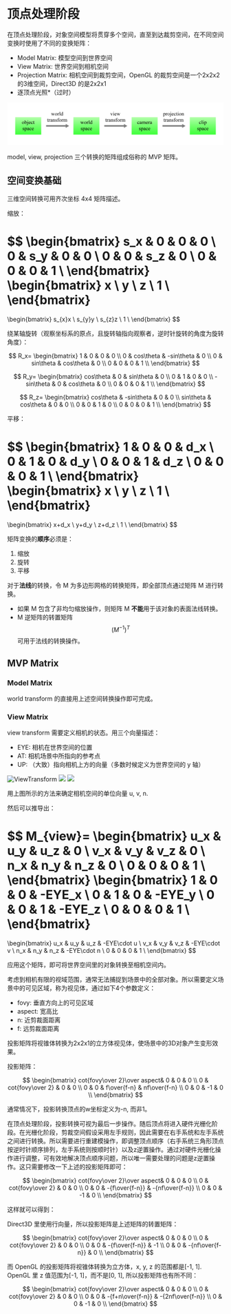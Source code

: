 # 顶点处理阶段
在顶点处理阶段，对象空间模型将贯穿多个空间，直至到达裁剪空间，在不同空间变换时使用了不同的变换矩阵：

* Model Matrix: 模型空间到世界空间
* View Matrix: 世界空间到相机空间
* Projection Matrix: 相机空间到裁剪空间，OpenGL 的裁剪空间是一个2x2x2的3维空间，Direct3D 的是2x2x1
* 逐顶点光照*（过时）

![transform](/assets/transform.png)

model, view, projection 三个转换的矩阵组成俗称的 MVP 矩阵。

## 空间变换基础
三维空间转换可用齐次坐标 4x4 矩阵描述。

缩放：

$$
\begin{bmatrix}
s_x & 0 & 0 & 0 \\
0 & s_y & 0 & 0 \\
0 & 0 & s_z & 0 \\
0 & 0 & 0 & 1 \\
\end{bmatrix}
\begin{bmatrix}
x \\
y \\
z \\
1 \\
\end{bmatrix}
=
\begin{bmatrix}
s_{x}x \\
s_{y}y \\
s_{z}z \\
1 \\
\end{bmatrix}
$$

绕某轴旋转（观察坐标系的原点，且旋转轴指向观察者，逆时针旋转的角度为旋转角度）：

$$
R_x=
\begin{bmatrix}
1 & 0 & 0 & 0 \\
0 & cos\theta & -sin\theta & 0 \\
0 & sin\theta & cos\theta & 0 \\
0 & 0 & 0 & 1 \\
\end{bmatrix}
$$

$$
R_y=
\begin{bmatrix}
cos\theta & 0 & sin\theta & 0 \\
0 & 1 & 0 & 0 \\
-sin\theta & 0 & cos\theta & 0 \\
0 & 0 & 0 & 1 \\
\end{bmatrix}
$$

$$
R_z=
\begin{bmatrix}
cos\theta & -sin\theta & 0 & 0 \\
sin\theta & cos\theta & 0 & 0 \\
0 & 0 & 1 & 0 \\
0 & 0 & 0 & 1 \\
\end{bmatrix}
$$

平移：

$$
\begin{bmatrix}
1 & 0 & 0 & d_x \\
0 & 1 & 0 & d_y \\
0 & 0 & 1 & d_z \\
0 & 0 & 0 & 1 \\
\end{bmatrix}
\begin{bmatrix}
x \\
y \\
z \\
1 \\
\end{bmatrix}
=
\begin{bmatrix}
x+d_x \\
y+d_y \\
z+d_z \\
1 \\
\end{bmatrix}
$$

矩阵变换的**顺序**必须是：

1. 缩放
2. 旋转
3. 平移

对于**法线**的转换，令 M 为多边形网格的转换矩阵，即全部顶点通过矩阵 M 进行转换。

* 如果 M 包含了非均匀缩放操作，则矩阵 M **不能**用于该对象的表面法线转换。
* M 逆矩阵的转置矩阵 $$(M^{-1})^T$$ 可用于法线的转换操作。

## MVP Matrix
### Model Matrix
world transform 的直接用上述空间转换操作即可完成。

### View Matrix
view transform 需要定义相机的状态。用三个向量描述：

* EYE: 相机在世界空间的位置
* AT: 相机场景中所指向的参考点
* UP: （大致）指向相机上方的向量（多数时候定义为世界空间的 y 轴）

![ViewTransform](/assets/ViewTransform.png)
![](/assets/ViewTransform.png)
![](/assets/ViewTransform.png)

用上图所示的方法来确定相机空间的单位向量 u, v, n.

然后可以推导出：

$$
M_{view}=
\begin{bmatrix}
u_x & u_y & u_z & 0 \\
v_x & v_y & v_z & 0 \\
n_x & n_y & n_z & 0 \\
0 & 0 & 0 & 1 \\
\end{bmatrix}
\begin{bmatrix}
1 & 0 & 0 & -EYE_x \\
0 & 1 & 0 & -EYE_y \\
0 & 0 & 1 & -EYE_z \\
0 & 0 & 0 & 1 \\
\end{bmatrix}
=
\begin{bmatrix}
u_x & u_y & u_z & -EYE\cdot u \\
v_x & v_y & v_z & -EYE\cdot v \\
n_x & n_y & n_z & -EYE\cdot n \\
0 & 0 & 0 & 1 \\
\end{bmatrix}
$$


应用这个矩阵，即可将世界空间里的对象转换至相机空间内。

考虑到相机有限的视域范围，通常无法捕捉到场景中的全部对象。所以需要定义场景中的可见区域，称为视见体，通过如下4个参数定义：

* fovy: 垂直方向上的可见区域
* aspect: 宽高比
* n: 近剪裁面距离
* f: 远剪裁面距离

投影矩阵将视锥体转换为2x2x1的立方体视见体，使场景中的3D对象产生变形效果。

投影矩阵：


$$
\begin{bmatrix}
cot{fovy\over 2}\over aspect& 0 & 0 & 0 \\
0 & cot{fovy\over 2} & 0 & 0 \\
0 & 0 & f\over{f-n} & nf\over{f-n} \\
0 & 0 & -1 & 0 \\
\end{bmatrix}
$$


通常情况下，投影转换顶点的w坐标定义为-n, 而非1。

在顶点处理阶段，投影转换可视为最后一步操作。随后顶点将进入硬件光栅化阶段。在光栅化阶段，剪裁空间假设采用左手规则，因此需要在右手系统和左手系统之间进行转换。所以需要进行重建模操作，即调整顶点顺序（右手系统三角形顶点按逆时针顺序排列，左手系统则按顺时针）以及z逆置操作。通过对硬件光栅化操作进行调整，可有效地解决顶点顺序问题，所以唯一需要处理的问题是z逆置操作。这只需要修改一下上述的投影矩阵即可：


$$
\begin{bmatrix}
cot{fovy\over 2}\over aspect& 0 & 0 & 0 \\
0 & cot{fovy\over 2} & 0 & 0 \\
0 & 0 & -{f\over{f-n}} & -{nf\over{f-n}} \\
0 & 0 & -1 & 0 \\
\end{bmatrix}
$$


这样就可以得到：

Direct3D 里使用行向量，所以投影矩阵是上述矩阵的转置矩阵：


$$
\begin{bmatrix}
cot{fovy\over 2}\over aspect& 0 & 0 & 0 \\
0 & cot{fovy\over 2} & 0 & 0 \\
0 & 0 & -{f\over{f-n}} & -1 \\
0 & 0 & -{nf\over{f-n}} & 0 \\
\end{bmatrix}
$$


而 OpenGL 的投影矩阵将视锥体转换为立方体，x, y, z 的范围都是\[-1, 1\]. OpenGL 里 z 值范围为\[-1, 1\]，而不是\[0, 1\], 所以投影矩阵也有所不同：


$$
\begin{bmatrix}
cot{fovy\over 2}\over aspect& 0 & 0 & 0 \\
0 & cot{fovy\over 2} & 0 & 0 \\
0 & 0 & -{f+n\over{f-n}} & -{2nf\over{f-n}} \\
0 & 0 & -1 & 0 \\
\end{bmatrix}
$$


